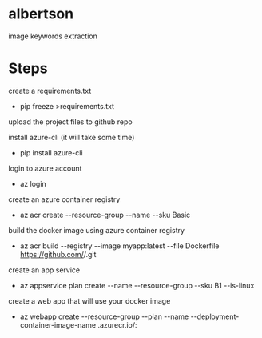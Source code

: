 # albertson
image keywords extraction

# Steps
create a requirements.txt
- pip freeze >requirements.txt

upload the project files to github repo

install azure-cli (it will take some time)
- pip install azure-cli

login to azure account
- az login

create an azure container registry
 - az acr create --resource-group <resource-group-name> --name <acr-name> --sku Basic

build the docker image using azure container registry
- az acr build --registry <acr-name> --image myapp:latest --file Dockerfile https://github.com/<your-github-username>/<your-repo>.git

create an app service
 - az appservice plan create --name <app-service-plan> --resource-group <resource-group-name> --sku B1 --is-linux

create a web app that will use your docker image
 - az webapp create --resource-group <resource-group-name> --plan <app-service-plan> --name <web-app-name> --deployment-container-image-name <acr-name>.azurecr.io/<image-name>:<tag>



